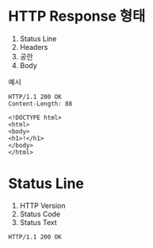 # HTTP Response 형태 
1. Status Line
1. Headers 
1. 공란
1. Body

예시
```
HTTP/1.1 200 OK
Content-Length: 88

<!DOCTYPE html>
<html>
<body>
<h1>!</h1>
</body>
</html>
```

# Status Line
1. HTTP Version
2. Status Code
3. Status Text

```
HTTP/1.1 200 OK
```